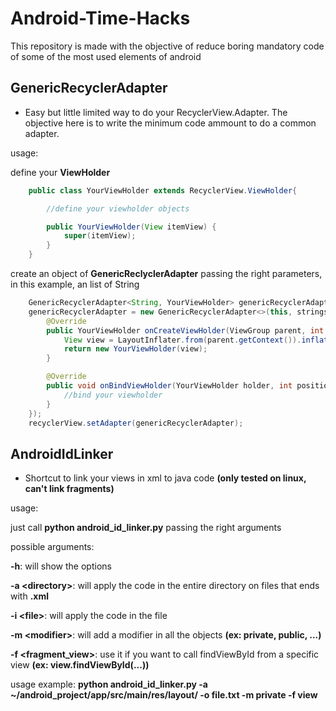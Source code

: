 # Android-Time-Hacks
This repository is made with the objective of reduce boring mandatory code of some of the most used elements of android

## GenericRecyclerAdapter
- Easy but little limited way to do your RecyclerView.Adapter. The objective here is to write the minimum code ammount to do a common adapter.

usage:

define your **ViewHolder**
``` java
    public class YourViewHolder extends RecyclerView.ViewHolder{

        //define your viewholder objects

        public YourViewHolder(View itemView) {
            super(itemView);
        }
    }
```

create an object of **GenericReclyclerAdapter** passing the right parameters, in this example, an list of String
``` java
    GenericRecyclerAdapter<String, YourViewHolder> genericRecyclerAdapter;
    genericRecyclerAdapter = new GenericRecyclerAdapter<>(this, strings, new GenericRecyclerAdapter.GenericRecyclerViewInterface<YourViewHolder>() {
        @Override
        public YourViewHolder onCreateViewHolder(ViewGroup parent, int viewType) {
            View view = LayoutInflater.from(parent.getContext()).inflate(R.layout.your_layout, parent, false);
            return new YourViewHolder(view);
        }

        @Override
        public void onBindViewHolder(YourViewHolder holder, int position) {
            //bind your viewholder
        }
    });
    recyclerView.setAdapter(genericRecyclerAdapter);
```


## AndroidIdLinker
- Shortcut to link your views in xml to java code **(only tested on linux, can't link fragments)**

usage:

just call **python android_id_linker.py** passing the right arguments

possible arguments:

**-h**: will show the options

**-a \<directory>**: will apply the code in the entire directory on files that ends with **.xml**

**-i \<file>**: will apply the code in the file

**-m \<modifier>**: will add a modifier in all the objects **(ex: private, public, ...)**

**-f \<fragment_view>**: use it if you want to call findViewById from a specific view **(ex: view.findViewById(...))**


usage example: **python android_id_linker.py -a ~/android_project/app/src/main/res/layout/ -o file.txt -m private -f view**

